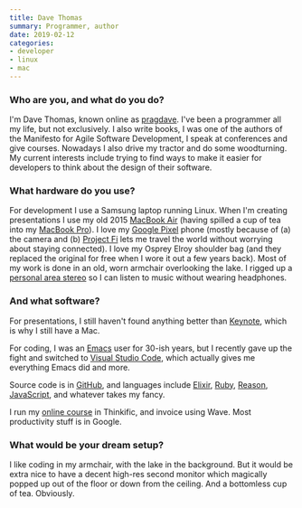 ```yaml
---
title: Dave Thomas
summary: Programmer, author
date: 2019-02-12
categories:
- developer
- linux
- mac
---
```


### Who are you, and what do you do?

I'm Dave Thomas, known online as [pragdave](https://pragdave.me/ "Dave's website."). I've been a programmer all my life, but not exclusively. I also write books, I was one of the authors of the Manifesto for Agile Software Development, I speak at conferences and give courses. Nowadays I also drive my tractor and do some woodturning. My current interests include trying to find ways to make it easier for developers to think about the design of their software.

### What hardware do you use?

For development I use a Samsung laptop running Linux. When I'm creating presentations I use my old 2015 [MacBook Air][macbook-air] (having spilled a cup of tea into my [MacBook Pro][macbook-pro]). I love my [Google Pixel][pixel] phone (mostly because of (a) the camera and (b) [Project Fi][google-fi] lets me travel the world without worrying about staying connected). I love my Osprey Elroy shoulder bag (and they replaced the original for free when I wore it out a few years back). Most of my work is done in an old, worn armchair overlooking the lake. I rigged up a [personal area stereo](https://pragdave.me/blog/2015/08/06/personal-area-stereo.html "Dave's post about his personal area stereo setup.") so I can listen to music without wearing headphones.

### And what software?

For presentations, I still haven't found anything better than [Keynote][], which is why I still have a Mac.

For coding, I was an [Emacs][] user for 30-ish years, but I recently gave up the fight and switched to [Visual Studio Code][visual-studio-code], which actually gives me everything Emacs did and more.

Source code is in [GitHub][], and languages include [Elixir][], [Ruby][], [Reason][reason.2], [JavaScript][], and whatever takes my fancy.

I run my [online course](http://codestool.coding-gnome.com/ "Dave's programming courses.") in Thinkific, and invoice using Wave. Most productivity stuff is in Google.

### What would be your dream setup?

I like coding in my armchair, with the lake in the background. But it would be extra nice to have a decent high-res second monitor which magically popped up out of the floor or down from the ceiling. And a bottomless cup of tea. Obviously.

[elixir]: https://elixir-lang.org/ "A functional programming language."
[emacs]: http://www.gnu.org/software/emacs/ "A free open-source text editor."
[github]: https://github.com/ "A Git code repository service."
[google-fi]: https://en.wikipedia.org/wiki/Google_Fi "A cellular/wifi networking service."
[javascript]: https://en.wikipedia.org/wiki/JavaScript "An interpreted scripting language."
[keynote]: https://www.apple.com/keynote/ "Presentation software for the Mac."
[macbook-air]: https://www.apple.com/macbook-air/ "A very thin laptop."
[macbook-pro]: https://www.apple.com/macbook-pro/ "A laptop."
[pixel]: https://store.google.com/product/pixel_phone "A 5 inch Android smartphone."
[reason.2]: https://reasonml.github.io/ "A flavour of OCaml targeted at JavaScript developers."
[ruby]: https://www.ruby-lang.org/en/ "An interpreted scripting language."
[visual-studio-code]: https://code.visualstudio.com/ "A development IDE."
